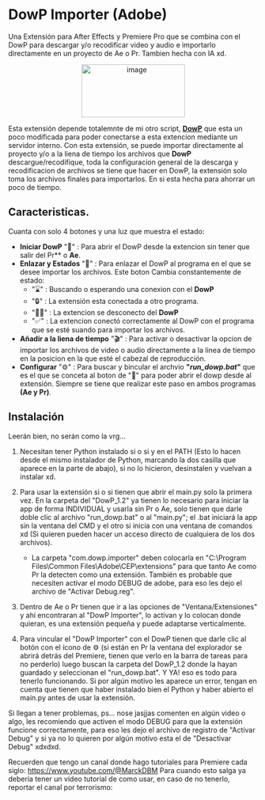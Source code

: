 # DowP Importer (Adobe)
Una Extensión para After Effects y Premiere Pro que se combina con el DowP para descargar y/o recodificar video y audio e importarlo directamente en un proyecto de Ae o Pr. Tambien hecha con IA xd.

<div align="center">
  <img width="209" height="107" alt="image" src="https://github.com/user-attachments/assets/3364f21d-bcb4-4c96-b554-4776a816c336" /> 
</div>


Esta extensión depende totalemnte de mi otro script, **[DowP](https://github.com/MarckDP/DowP_Downloader)** que esta un poco modificada para poder conectarse a esta extencion mediante un servidor interno.
Con esta extensión, se puede importar directamente al proyecto y/o a la liena de tiempo los archivos que **DowP** descargue/recodifique, toda la configuracion general de la descarga y recodificacion de archivos se tiene que hacer en DowP, la extensión solo toma los archivos finales para importarlos. En si esta hecha para ahorrar un poco de tiempo.

## Caracteristicas.
Cuanta con solo 4 botones y una luz que muestra el estado:
- **Iniciar DowP** "🚀" : Para abrir el DowP desde la extencion sin tener que salir del Pr** o **Ae**.
- **Enlazar y Estados** "🔗" : Para enlazar el DowP al programa en el que se desee importar los archivos. Este boton Cambia constantemente de estado:
   - "⌛" : Buscando o esperando una conexion con el **DowP**
   - "🔒" : La extensión esta conectada a otro programa.
   - "⛓️‍💥" : La extencion se desconecto del **DowP**
   - "✅" : La extencion conectó correctamente al DowP con el programa que se esté suando para importar los archivos.
- **Añadir a la liena de tiempo** "🎬" : Para activar o desactivar la opcion de importar los archivos de video o audio directamente a la linea de tiempo en la posicion en la que esté el cabezal de reproducción.
- **Configurar** "⚙️" : Para buscar y bincular el archvio **"_run_dowp.bat_"** que es el que se conceta al boton de "🚀" para poder abrir el dowp desde al extensión. Siempre se tiene que realizar este paso en ambos programas **(Ae y Pr)**.
## Instalación
Leerán bien, no serán como la vrg...

1. Necesitan tener Python instalado si o si y en el PATH (Esto lo hacen desde el mismo instalador de Python, marcando la dos casilla que aparece en la parte de abajo), si no lo hicieron, desinstalen y vuelvan a instalar xd.

2. Para usar la extensión si o si tienen que abrir el main.py solo la primera vez. En la carpeta del "DowP_1.2" ya tienen lo necesario para iniciar la app de forma INDIVIDUAL y usarla sin Pr o Ae, solo tienen que darle doble clic al archivo "run_dowp.bat" o al "main.py"; el .bat  iniciará la app sin la ventana del CMD y el otro si inicia con una ventana de comandos xd (Si quieren pueden hacer un acceso directo de cualquiera de los dos archivos).

    - La carpeta "com.dowp.importer" deben colocarla en "C:\Program Files\Common Files\Adobe\CEP\extensions" para que tanto Ae como Pr la detecten como una extensión. También es probable que necesiten activar el modo DEBUG de adobe, para eso les dejo el archivo de     "Activar Debug.reg".

3. Dentro de Ae o Pr tienen que ir a las opciones de "Ventana/Extensiones" y ahí encontraran al "DowP Importer", lo activan y lo colocan donde quieran, es una extensión pequeña y puede adaptarse verticalmente.

4. Para vincular el "DowP Importer" con el DowP tienen que darle clic al botón con el ícono de ⚙️ (si están en Pr la ventana del explorador se abrirá detrás del Premiere, tienen que verlo en la barra de tareas para no perderlo) luego buscan la carpeta del DowP_1.2 donde la hayan guardado y seleccionan el "run_dowp.bat". Y YA! eso es todo para tenerlo funcionando. Si por algún motivo les aparece un error, tengan en cuenta que tienen que haber instalado bien el Python y haber abierto el main.py antes de usar la extensión. 

Si llegan a tener problemas, ps… nose jasjjas comenten en algún video o algo, les recomiendo que activen el modo DEBUG para que la extensión funcione correctamente, para eso les dejo el archivo de registro de "Activar Debug" y si ya no lo quieren por algún motivo esta el de "Desactivar Debug" xdxdxd.

Recuerden que tengo un canal donde hago tutoriales para Premiere cada siglo: https://www.youtube.com/@MarckDBM
Para cuando esto salga ya debería tener un video tutorial de como usar, en caso de no tenerlo, reportar el canal por terrorismo: 
